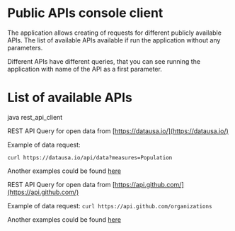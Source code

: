 # Public APIs console client

The application allows creating of requests for different publicly available APIs.
The list of available APIs available if run the application without any parameters.

Different APIs have different queries, that you can see running the application with
name of the API as a first parameter.

# List of available APIs

java rest_api_client


REST API Query for open data from [https://datausa.io/](https://datausa.io/)

Example of data request:

```curl https://datausa.io/api/data?measures=Population```

Another examples could be found [here](https://datausa.io/profile/geo/united-states)


REST API Query for open data from [https://api.github.com/](https://api.github.com/)

Example of data request:
```curl https://api.github.com/organizations```

Another examples could be found [here](https://docs.github.com/en/rest/reference)
